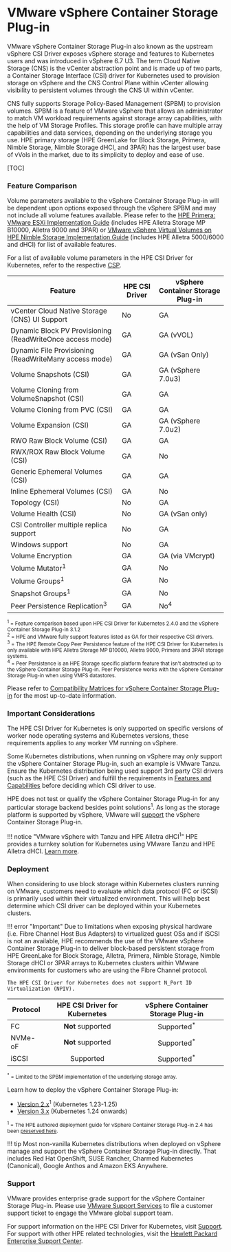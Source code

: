 # VMware vSphere Container Storage Plug-in

VMware vSphere Container Storage Plug-in also known as the upstream vSphere CSI Driver exposes vSphere storage and features to Kubernetes users and was introduced in vSphere 6.7 U3. The term Cloud Native Storage (CNS) is the vCenter abstraction point and is made up of two parts, a Container Storage Interface (CSI) driver for Kubernetes used to provision storage on vSphere and the CNS Control Plane within vCenter allowing visibility to persistent volumes through the CNS UI within vCenter.

CNS fully supports Storage Policy-Based Management (SPBM) to provision volumes. SPBM is a feature of VMware vSphere that allows an administrator to match VM workload requirements against storage array capabilities, with the help of VM Storage Profiles. This storage profile can have multiple array capabilities and data services, depending on the underlying storage you use. HPE primary storage (HPE GreenLake for Block Storage, Primera, Nimble Storage, Nimble Storage dHCI, and 3PAR) has the largest user base of vVols in the market, due to its simplicity to deploy and ease of use.

[TOC]

### Feature Comparison

Volume parameters available to the vSphere Container Storage Plug-in will be dependent upon options exposed through the vSphere SPBM and may not include all volume features available. Please refer to the [HPE Primera: VMware ESXi Implementation Guide](https://support.hpe.com/hpesc/public/docDisplay?docId=sd00001341en_us&docLocale=en_US&page=index.html) (includes HPE Alletra Storage MP B10000, Alletra 9000 and 3PAR) or [VMware vSphere Virtual Volumes on HPE Nimble Storage Implementation Guide](https://www.hpe.com/psnow/doc/a00044881enw) (includes HPE Alletra 5000/6000 and dHCI) for list of available features.

For a list of available volume parameters in the HPE CSI Driver for Kubernetes, refer to the respective [CSP](../../container_storage_provider/index.md).

| Feature                                                   | HPE CSI Driver | vSphere Container Storage Plug-in |
| --------------------------------------------------------- | -------------- | --------------------------------- |
| vCenter Cloud Native Storage (CNS) UI Support             | No             | GA                                |
| Dynamic Block PV Provisioning (ReadWriteOnce access mode) | GA             | GA (vVOL)                         |
| Dynamic File Provisioning (ReadWriteMany access mode)     | GA             | GA (vSan Only)                    |
| Volume Snapshots (CSI)                                    | GA             | GA (vSphere 7.0u3)                |
| Volume Cloning from VolumeSnapshot (CSI)                  | GA             | GA                                |
| Volume Cloning from PVC (CSI)                             | GA             | GA                                |
| Volume Expansion (CSI)                                    | GA             | GA (vSphere 7.0u2)                |
| RWO Raw Block Volume (CSI)                                | GA             | GA                                |
| RWX/ROX Raw Block Volume (CSI)                            | GA             | No                                |
| Generic Ephemeral Volumes (CSI)                           | GA             | GA                                |
| Inline Ephemeral Volumes (CSI)                            | GA             | No                                |
| Topology (CSI)                                            | No             | GA                                |
| Volume Health (CSI)                                       | No             | GA (vSan only)                    |
| CSI Controller multiple replica support                   | No             | GA                                |
| Windows support                                           | No             | GA                                |
| Volume Encryption                                         | GA             | GA (via VMcrypt)                  |
| Volume Mutator<sup>1</sup>                                | GA             | No                                |
| Volume Groups<sup>1</sup>                                 | GA             | No                                |
| Snapshot Groups<sup>1</sup>                               | GA             | No                                |
| Peer Persistence Replication<sup>3</sup>                  | GA             | No<sup>4</sup>                    |

<small>
 <sup>1</sup> = Feature comparison based upon HPE CSI Driver for Kubernetes 2.4.0 and the vSphere Container Storage Plug-in 3.1.2<br />
 <sup>2</sup> = HPE and VMware fully support features listed as GA for their respective CSI drivers.<br />
 <sup>3</sup> = The HPE Remote Copy Peer Persistence feature of the HPE CSI Driver for Kubernetes is only available with HPE Alletra Storage MP B10000, Alletra 9000, Primera and 3PAR storage systems.<br />
 <sup>4</sup> = Peer Persistence is an HPE Storage specific platform feature that isn't abstracted up to the vSphere Container Storage Plug-in. Peer Persistence works with the vSphere Container Storage Plug-in when using VMFS datastores.
</small>

Please refer to [Compatibility Matrices for vSphere Container Storage Plug-in](https://docs.vmware.com/en/VMware-vSphere-Container-Storage-Plug-in/3.0/vmware-vsphere-csp-getting-started/GUID-D4AAD99E-9128-40CE-B89C-AD451DA8379D.html) for the most up-to-date information.

### Important Considerations

The HPE CSI Driver for Kubernetes is only supported on specific versions of worker node operating systems and Kubernetes versions, these requirements applies to any worker VM running on vSphere.

Some Kubernetes distributions, when running on vSphere may *only* support the vSphere Container Storage Plug-in, such an example is VMware Tanzu. Ensure the Kubernetes distribution being used support 3rd party CSI drivers (such as the HPE CSI Driver) and fulfill the requirements in [Features and Capabilities](../../csi_driver/index.md#features_and_capabilities) before deciding which CSI driver to use.

HPE does not test or qualify the vSphere Container Storage Plug-in for any particular storage backend besides point solutions<sup>1</sup>. As long as the storage platform is supported by vSphere, VMware will [support](#support) the vSphere Container Storage Plug-in.

!!! notice "VMware vSphere with Tanzu and HPE Alletra dHCI<sup>1</sup>"
    HPE provides a turnkey solution for Kubernetes using VMware Tanzu and HPE Alletra dHCI. [Learn more](https://www.hpe.com/psnow/doc/a00130343enw).

### Deployment

When considering to use block storage within Kubernetes clusters running on VMware, customers need to evaluate which data protocol (FC or iSCSI) is primarily used within their virtualized environment. This will help best determine which CSI driver can be deployed within your Kubernetes clusters.

!!! error "Important"
    Due to limitations when exposing physical hardware (i.e. Fibre Channel Host Bus Adapters) to virtualized guest OSs and if iSCSI is not an available, HPE recommends the use of the VMware vSphere Container Storage Plug-in to deliver block-based persistent storage from HPE GreenLake for Block Storage, Alletra, Primera, Nimble Storage, Nimble Storage dHCI or 3PAR arrays to Kubernetes clusters within VMware environments for customers who are using the Fibre Channel protocol.

    The HPE CSI Driver for Kubernetes does not support N_Port ID Virtualization (NPIV).

| Protocol | HPE CSI Driver for Kubernetes | vSphere Container Storage Plug-in |
| -------- | :---------------------------: | :-------------------------------: |
| FC       | **Not** supported             | Supported<sup>&ast;</sup>         |
| NVMe-oF  | **Not** supported             | Supported<sup>&ast;</sup>         |
| iSCSI    | Supported                     | Supported<sup>&ast;</sup>         |

<small><sup>&ast;</sup> = Limited to the SPBM implementation of the underlying storage array.</small>

Learn how to deploy the vSphere Container Storage Plug-in:

- [Version 2.x](https://docs.vmware.com/en/VMware-vSphere-Container-Storage-Plug-in/2.0/vmware-vsphere-csp-getting-started/GUID-6DBD2645-FFCF-4076-80BE-AD44D7141521.html)<sup>1</sup> (Kubernetes 1.23-1.25)
- [Version 3.x](https://docs.vmware.com/en/VMware-vSphere-Container-Storage-Plug-in/3.0/vmware-vsphere-csp-getting-started/GUID-6DBD2645-FFCF-4076-80BE-AD44D7141521.html) (Kubernetes 1.24 onwards)

<small><sup>1</sup> = The HPE authored deployment guide for vSphere Container Storage Plug-in 2.4 has been [preserved here](legacy.md).</small>

!!! tip
    Most non-vanilla Kubernetes distributions when deployed on vSphere manage and support the vSphere Container Storage Plug-in directly. That includes Red Hat OpenShift, SUSE Rancher, Charmed Kubernetes (Canonical), Google Anthos and Amazon EKS Anywhere.

### Support

VMware provides enterprise grade support for the vSphere Container Storage Plug-in. Please use [VMware Support Services](https://www.vmware.com/support/file-sr.html) to file a customer support ticket to engage the VMware global support team.

For support information on the HPE CSI Driver for Kubernetes, visit [Support](../../legal/support/index.md). For support with other HPE related technologies, visit the [Hewlett Packard Enterprise Support Center](https://support.hpe.com/).
